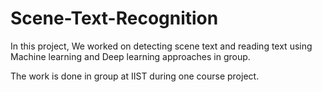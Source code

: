 # Scene-Text-Recognition
In this project, We worked on detecting scene text and reading text using Machine learning and Deep learning approaches in group.

The work is done in group at IIST during one course project.
